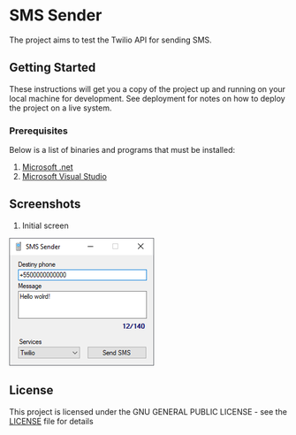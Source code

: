 # SMS Sender

The project aims to test the Twilio API for sending SMS.

## Getting Started

These instructions will get you a copy of the project up and running on your local machine for development. See deployment for notes on how to deploy the project on a live system.

### Prerequisites

Below is a list of binaries and programs that must be installed:

1. [Microsoft .net](https://dotnet.microsoft.com/download/dotnet-framework)
2. [Microsoft Visual Studio](https://visualstudio.microsoft.com/)

## Screenshots

1. Initial screen

![Initial screen](/docs/img/sms-sender.png)

## License

This project is licensed under the GNU GENERAL PUBLIC LICENSE - see the [LICENSE](LICENSE) file for details
